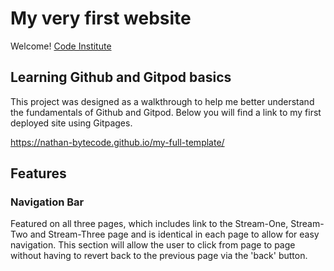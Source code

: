 # My very first website

Welcome! [Code Institute](https://codeinstitute.net)

## Learning Github and Gitpod basics
This project was designed as a walkthrough to help me better understand the fundamentals of Github and Gitpod. Below you will find a link to my first deployed site using Gitpages.

https://nathan-bytecode.github.io/my-full-template/

## Features
### Navigation Bar
Featured on all three pages, which includes link to the Stream-One, Stream-Two and Stream-Three page and is identical in each page to allow for easy navigation.
This section will allow the user to click from page to page without having to revert back to the previous page via the 'back' button.
